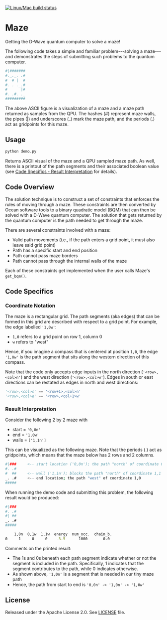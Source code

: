 [![Linux/Mac build status](
  https://circleci.com/gh/dwave-examples/maze.svg?style=svg)](
  https://circleci.com/gh/dwave-examples/maze)

# Maze

Getting the D-Wave quantum computer to solve a maze!

The following code takes a simple and familiar problem---solving a maze---and
demonstrates the steps of submitting such problems to the quantum computer.

```bash
#|#######
#._._. .#
#  # |  #
#. . ._.#
#      |#
#. .#. ._
#########
```

The above ASCII figure is a visualization of a maze and a maze path returned as
samples from the QPU. The hashes (#) represent maze walls, the pipes (|) and
underscores (_) mark the maze path, and the periods (.) act as gridpoints for
this maze.

## Usage

```bash
python demo.py
```

Returns ASCII visual of the maze and a QPU sampled maze path. As well, there is
a printout of the path segments and their associated boolean value (see [Code
Specifics - Result Interpretation](#Result-Interpretation) for details).

## Code Overview

The solution technique is to construct a set of constraints that enforces the
rules of moving through a maze. These constraints are then converted by Ocean
software tools to a binary quadratic model (BQM) that can then be solved with
a D-Wave quantum computer. The solution that gets returned by the quantum
computer is the path needed to get through the maze.

There are several constraints involved with a maze:

- Valid path movements (i.e., if the path enters a grid point, it must also
  leave said grid point)
- Path has a specific start and end position
- Path cannot pass maze borders
- Path cannot pass through the internal walls of the maze

Each of these constraints get implemented when the user calls Maze's
`get_bqm()`.

## Code Specifics

### Coordinate Notation

The maze is a rectangular grid. The path segments (aka edges) that can be
formed in this grid are described with respect to a grid point. For example,
the edge labelled `'1,0w'`:

- `1,0` refers to a grid point on row 1, column 0
- `w` refers to "west"

Hence, if you imagine a compass that is centered at position `1,0`, the edge
`'1,0w'` is the path segment that sits along the western direction of this
compass.

Note that the code only accepts edge inputs in the north direction
(`'<row>,<col>n'`) and the west direction (`'<row>,<col>w'`). Edges in
south or east directions can be restated as edges in north and west directions:

```python
'<row>,<col>s' == '<row+1>,<col>n'
'<row>,<col>e' == '<row>,<col+1>w'
```

### Result Interpretation

Consider the following 2 by 2 maze with

- start = `'0,0n'`
- end = `'1,0w'`
- walls = `['1,1n']`

This can be visualized as the following maze. Note that the periods (.) act
as gridpoints, which means that the maze below has 2 rows and 2 columns.

```bash
#|###     <-- start location ('0,0n'); the path "north" of coordinate 0,0
#. .#
#  ##     <-- wall ('1,1n'); blocks the path "north" of coordinate 1,1
_. .#     <-- end location; the path "west" of coordinate 1,0
#####
```

When running the demo code and submitting this problem, the following result
would be produced:

```bash
#|###
#. .#
#| ##
_. .#
#####

    1,0n  0,1w  1,1w  energy  num_occ.  chain_b.
0     1     0     0    -3.5      1000       0.0
```

Comments on the printed result:

- The 1s and 0s beneath each path segment indicate whether or not the
  segment is included in the path. Specifically, 1 indicates that the segment
  contributes to the path, while 0 indicates otherwise.
- As shown above, `'1,0n'` is a segment that is needed in our tiny maze path
- Hence, the path from start to end is `'0,0n' -> '1,0n' -> '1,0w'`

## License

Released under the Apache License 2.0. See [LICENSE](./LICENSE) file.
